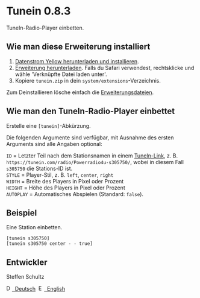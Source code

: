 Tunein 0.8.3
======================
TuneIn-Radio-Player einbetten. 

## Wie man diese Erweiterung installiert

1. [Datenstrom Yellow herunterladen und installieren](https://github.com/datenstrom/yellow/).
2. [Erweiterung herunterladen](https://github.com/schulle4u/yellow-extensions-schulle4u/raw/master/zip/tunein.zip). Falls du Safari verwendest, rechtsklicke und wähle 'Verknüpfte Datei laden unter'.
3. Kopiere `tunein.zip` in dein `system/extensions`-Verzeichnis.

Zum Deinstallieren lösche einfach die [Erweiterungsdateien](extension.ini).

## Wie man den TuneIn-Radio-Player einbettet

Erstelle eine `[tunein]`-Abkürzung.
 
Die folgenden Argumente sind verfügbar, mit Ausnahme des ersten Arguments sind alle Angaben optional:

`ID` = Letzter Teil nach dem Stationsnamen in einem [TuneIn-Link](https://www.tunein.com/), z. B. `https://tunein.com/radio/Powerradio4u-s305750/`, wobei in diesem Fall `s305750` die Stations-ID ist.  
`STYLE` = Player-Stil, z. B. `left`, `center`, `right`  
`WIDTH` = Breite des Players in Pixel oder Prozent  
`HEIGHT` = Höhe des Players in Pixel oder Prozent   
`AUTOPLAY` = Automatisches Abspielen (Standard: `false`).  

## Beispiel

Eine Station einbetten. 

    [tunein s305750]
    [tunein s305750 center - - true]

## Entwickler

Steffen Schultz

<p>
<a href="README-de.md"><img src="https://raw.githubusercontent.com/datenstrom/yellow-developers/master/media/images/language-de.png" width="15" height="15" alt="Deutsch">&nbsp; Deutsch</a>&nbsp;
<a href="README.md"><img src="https://raw.githubusercontent.com/datenstrom/yellow-developers/master/media/images/language-en.png" width="15" height="15" alt="English">&nbsp; English</a>&nbsp;
</p>
